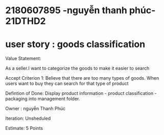 # 2180607895 -nguyễn thanh phúc- 21DTHD2
# user story : goods classification
Value Statement:

As a seller.I want to categorize the goods to make it easier to search

Accept Criterion 1: Believe that there are too many types of goods. When users want to buy they can search for that type of product

Defintion of Done: Display product information - product classification - packaging into management folder.

Owner : nguyễn Thanh Phúc

Iteration: Unsheduled

Estimate: 5 Points 
